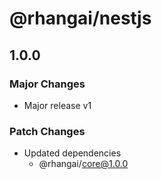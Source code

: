 # @rhangai/nestjs

## 1.0.0

### Major Changes

- Major release v1

### Patch Changes

- Updated dependencies
  - @rhangai/core@1.0.0
